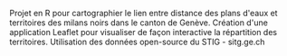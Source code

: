 Projet en R pour cartographier le lien entre distance des plans d'eaux et territoires des milans noirs dans le canton de Genève.
Création d'une application Leaflet pour visualiser de façon interactive la répartition des territoires.
Utilisation des données open-source du STIG - sitg.ge.ch

